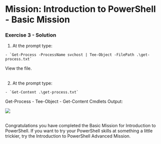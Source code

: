 # Mission: Introduction to PowerShell - Basic Mission

### Exercise 3 - Solution

  1. At the prompt type:

    - `Get-Process -ProcessName svchost | Tee-Object -FilePath .\get-process.txt`

  View the file.</br></br>

  2. At the prompt type:

    - `Get-Content .\get-process.txt`

  Get-Process - Tee-Object - Get-Content Cmdlets Output:

  <!--![](assets/images/image-06.jpg)<br/><br/>-->

  ![](/posts/files/dne-dcip-introduction-to-powershell-mission-01-v01/assets/images/image-06.jpg)<br/><br/>

Congratulations you have completed the Basic Mission for Introduction to PowerShell. If you want to try your PowerShell skills at something a little trickier, try the Introduction to PowerShell Advanced Mission.
